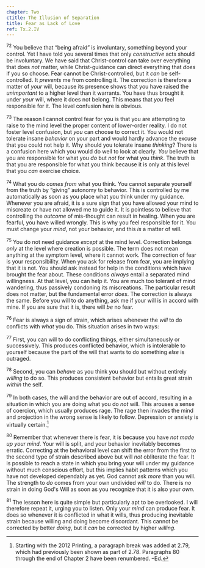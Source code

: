 ```yaml
---
chapter: Two
ctitle: The Illusion of Separation
title: Fear as Lack of Love
ref: Tx.2.IV
---
```


<sup>72</sup> You believe that “being afraid” is involuntary, something beyond your
control. Yet I have told you several times that only *constructive* acts
should be involuntary. We have said that Christ-control can take over
everything that does *not* matter, while Christ-guidance can direct
everything that *does* if you so choose. Fear cannot be Christ-controlled,
but it *can* be self-controlled. It *prevents* me from controlling it. The
correction is therefore a matter of *your* will, because its presence
shows that you have raised the *unimportant* to a higher level than it
warrants. You have thus brought it under *your* will, where it does not
belong. This means that *you* feel responsible for it. The level confusion
here is obvious.

<sup>73</sup> The reason I cannot control fear for you is that you are attempting
to raise to the mind level the proper content of lower-order reality. I
do not foster level confusion, but *you* can choose to correct it. You
would not tolerate insane *behavior* on your part and would hardly advance
the excuse that you could not help it. Why should you tolerate insane
*thinking*? There is a confusion here which you would do well to look at
clearly. *You* believe that you are responsible for what you *do* but *not*
for what you *think*. The truth is that you are responsible for what you
think because it is only at this level that you *can* exercise choice.

<sup>74</sup> What you do *comes from* what you think. You cannot separate yourself
from the truth by “giving” autonomy to behavior. This is controlled by
me automatically as soon as you place what you think under my guidance.
Whenever you are afraid, it is a sure sign that you have allowed your
mind to miscreate or have not allowed me to guide it. It is pointless to
believe that controlling the *outcome* of mis-thought can result in
healing. When you are fearful, you have willed wrongly. This is why you
feel responsible for it. You must change your *mind*, not your behavior,
and this *is* a matter of will.

<sup>75</sup> You do not need guidance *except* at the mind level. Correction belongs
*only* at the level where creation is possible. The term does not mean
anything at the symptom level, where it cannot work. The correction of
fear is your responsibility. When you ask for release from fear, you are
implying that it is not. You should ask instead for help in the
conditions which have brought the fear about. These conditions *always*
entail a separated mind willingness. At that level, you can help it. You
are much too tolerant of mind wandering, thus passively condoning its
miscreations. The particular result does not matter, but the fundamental
error *does*. The correction is always the same. Before you will to do
anything, ask me if your will is in accord with mine. If you are sure
that it is, there will *be* no fear.

<sup>76</sup> Fear is always a sign of strain, which arises whenever the *will* to do
conflicts with *what* you do. This situation arises in two ways:

<sup>77</sup> First, you can will to do conflicting things, either simultaneously
or successively. This produces conflicted behavior, which is intolerable
to yourself because the part of the will that wants to do something *else*
is outraged.

<sup>78</sup> Second, you can *behave* as you think you should but without entirely
*willing* to do so. This produces consistent behavior but entails great
strain *within* the self.

<sup>79</sup> In both cases, the will and the behavior are out of accord, resulting
in a situation in which you are doing what you do *not* will. This arouses
a sense of coercion, which usually produces rage. The rage then invades
the mind and projection in the wrong sense is likely to follow.
Depression or anxiety is virtually certain.[^2]

<sup>80</sup> Remember that whenever there is fear, it is because you have *not
made up your mind*. Your will is split, and your behavior inevitably
becomes erratic. Correcting at the behavioral level can shift the error
from the first to the second type of strain described above but will *not*
obliterate the fear. It is possible to reach a state in which you bring
your will under my guidance without much conscious effort, but this
implies habit patterns which you have not developed dependably as yet.
God cannot ask *more* than you will. The strength to *do* comes from your
own undivided *will* to do. There is *no* strain in doing God's Will as soon
as you recognize that it is also your *own*.

<sup>81</sup> The lesson here is quite simple but particularly apt to be
overlooked. I will therefore repeat it, urging you to listen. Only your
*mind* can produce fear. It does so whenever it is conflicted in what it
wills, thus producing inevitable strain because willing and doing become
discordant. This cannot be corrected by better *doing*, but it *can* be
corrected by higher *willing*.

[^2]: Starting with the 2012 Printing, a paragraph break was added at 2.79, which had previously been shown as part of 2.78. Paragraphs 80 through the end of Chapter 2 have been renumbered. –Ed.


